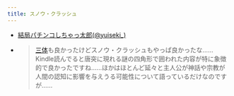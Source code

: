 ```yaml
---
title: スノウ・クラッシュ
---
```


* [結局パチンコしちゃっ太郎(@yuiseki\_)](https://twitter.com/yuiseki_/status/1494631155781746692)
* 
   > 
   > [三体](%E4%B8%89%E4%BD%93.md)も良かったけどスノウ・クラッシュもやっぱ良かったな……Kindle読んでると唐突に現れる謎の四角形で囲われた内容が特に象徴的で良かったですね……ほかはほとんど延々と主人公が神話や宗教が人間の認知に影響を与えうる可能性について語っているだけなのですが……
